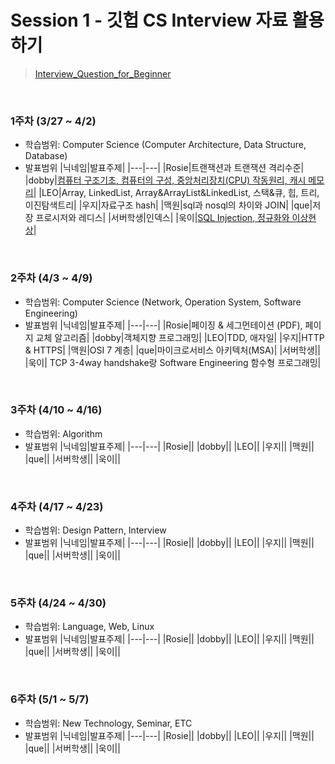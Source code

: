 # Session 1 - 깃헙 CS Interview 자료 활용하기

> [Interview_Question_for_Beginner](https://github.com/gyoogle/tech-interview-for-developer)

</br>

### 1주차 (3/27 ~ 4/2)

- 학습범위: Computer Science (Computer Architecture, Data Structure, Database)
- 발표범위
  |닉네임|발표주제|
  |---|---|
  |Rosie|트랜잭션과 트랜잭션 격리수준|
  |dobby|[컴퓨터 구조기초, 컴퓨터의 구성, 중앙처리장치(CPU) 작동원리, 캐시 메모리](https://brief-soldier-d3b.notion.site/fb8958a04a7c4f75b5fe2908babbea01)|
  |LEO|Array, LinkedList, Array&ArrayList&LinkedList, 스택&큐, 힙, 트리, 이진탐색트리|
  |우지|자료구조 hash|
  |맥원|sql과 nosql의 차이와 JOIN|
  |que|저장 프로시저와 레디스|
  |서버학생|인덱스|
  |욱이|[SQL Injection, 정규화와 이상현상](https://github.com/saramdle/CS_Study/tree/main/Session1/Week1/kangukii/Database)|

</br>

### 2주차 (4/3 ~ 4/9)

- 학습범위: Computer Science (Network, Operation System, Software Engineering)
- 발표범위
  |닉네임|발표주제|
  |---|---|
  |Rosie|페이징 & 세그먼테이션 (PDF), 페이지 교체 알고리즘|
  |dobby|객체지향 프로그래밍|
  |LEO|TDD, 애자일|
  |우지|HTTP & HTTPS|
  |맥원|OSI 7 계층|
  |que|마이크로서비스 아키텍처(MSA)|
  |서버학생||
  |욱이| TCP 3-4way handshake랑 Software Engineering 함수형 프로그래밍|

</br>
 
### 3주차 (4/10 ~ 4/16)
+ 학습범위: Algorithm
+ 발표범위
  |닉네임|발표주제|
  |---|---|
  |Rosie||
  |dobby||
  |LEO||
  |우지||
  |맥원||
  |que||
  |서버학생||
  |욱이||
 
</br>
 
### 4주차 (4/17 ~ 4/23)
+ 학습범위: Design Pattern, Interview
+ 발표범위
  |닉네임|발표주제|
  |---|---|
  |Rosie||
  |dobby||
  |LEO||
  |우지||
  |맥원||
  |que||
  |서버학생||
  |욱이||
 
</br>
 
### 5주차 (4/24 ~ 4/30)
+ 학습범위: Language, Web, Linux
+ 발표범위
  |닉네임|발표주제|
  |---|---|
  |Rosie||
  |dobby||
  |LEO||
  |우지||
  |맥원||
  |que||
  |서버학생||
  |욱이||
  
</br>

### 6주차 (5/1 ~ 5/7)

- 학습범위: New Technology, Seminar, ETC
- 발표범위
  |닉네임|발표주제|
  |---|---|
  |Rosie||
  |dobby||
  |LEO||
  |우지||
  |맥원||
  |que||
  |서버학생||
  |욱이||
